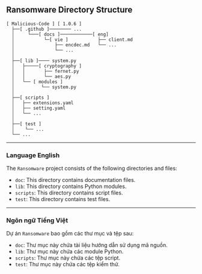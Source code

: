 ## Ransomware Directory Structure

```
[ Malicious-Code ] [ 1.0.6 ]
  ├──[ .github ]──────── ...
  │     └───[ docs ]────────────[ eng]
  │           └─[ vie ]           ├── client.md
  │               ├── encdec.md   └── ...
  │               └── ...
  │
  ├──[ lib ]──── system.py
  │   ├─────[ cryptography ]       
  │   │       ├── fernet.py      
  │   │       └── aes.py               
  │   └── [ modules ]        
  │          └── system.py      
  │
  ├──[ scripts ]
  │   ├── extensions.yaml
  │   ├── setting.yaml
  │   └── ...
  │
  ├──[ test ]
  │    └── ...
  └── ...
```
---
### Language English

The `Ransomware` project consists of the following directories and files:

- `doc`: This directory contains documentation files.
- `lib`: This directory contains Python modules.
- `scripts`: This directory contains script files.
- `test`: This directory contains test files.
---
### Ngôn ngữ Tiếng Việt

Dự án `Ransomware` bao gồm các thư mục và tệp sau:

- `doc`: Thư mục này chứa tài liệu hướng dẫn sử dụng mã nguồn.
- `lib`: Thư mục này chứa các module Python.
- `scripts`: Thư mục này chứa các tệp script.
- `test`: Thư mục này chứa các tệp kiểm thử.